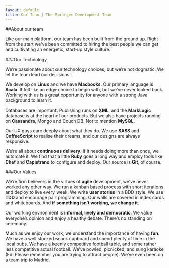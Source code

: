 ```yaml
---
layout: default
title: Our Team | The Springer Development Team
---
```


##About our team

Like our main platform, our team has been built from the ground up. Right from the start we've been committed to hiring the best people we can get and cultivating an energetic, start-up style culture. 

###Our Technology

We’re passionate about our technology choices, but we’re not dogmatic. We let the team lead our decisions. 

We develop on **Linux** and we have **Macbooks**. Our primary language is **Scala**. It felt like an edgy choice to begin with, but we’ve never looked back. Working with us is a great opportunity for anyone with a strong Java background to learn it. 

Databases are important. Publishing runs on **XML**, and the **MarkLogic** database is at the heart of our products. But we also have projects running on **Cassandra**, Mongo and Couch DB. Not to mention **MySQL**. 

Our UX guys care deeply about what they do. We use **SASS** and **CoffeeScript** to realise their dreams, and our designs are always responsive. 

We’re all about **continuous delivery**. If it needs doing more than once, we automate it. We find that a little **Ruby** goes a long way and employ tools like **Chef** and **Capistrano** to configure and deploy. Our source is **Git**, of course. 


###Our Values

We’re firm believers in the virtues of **agile** development, we’ve never worked any other way. We run a kanban based process with short iterations and deploy to live every week. We write **user stories** in a BDD style. We use **TDD** and encourage pair programming. Our walls are covered in index cards and whiteboards. And **if something isn’t working, we change it**. 

Our working environment is **informal, lively and democratic**. We value everyone’s opinion and enjoy a healthy debate. There’s no standing on ceremony. 

Much as we enjoy our work, we understand the importance of having **fun**. We have a well stocked snack cupboard and spend plenty of time in the local pubs. We have a keenly competitive football table, and some rather less competitive actual football. We’ve bowled, picnicked, and sung karaoke (Ed: Please remember you are trying to attract people). We’ve even been on a team trip to Madrid. 
